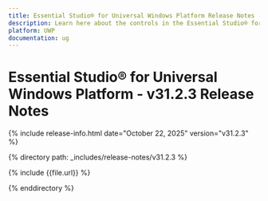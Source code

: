 ```yaml
---
title: Essential Studio® for Universal Windows Platform Release Notes - v31.2.3
description: Learn here about the controls in the Essential Studio® for Universal Windows Platform Weekly Nuget Release - Release Notes - v31.2.3
platform: UWP
documentation: ug
---
```


# Essential Studio® for Universal Windows Platform - v31.2.3 Release Notes

{% include release-info.html date="October 22, 2025"  version="v31.2.3" %}

{% directory path: _includes/release-notes/v31.2.3 %}

{% include {{file.url}} %}

{% enddirectory %}